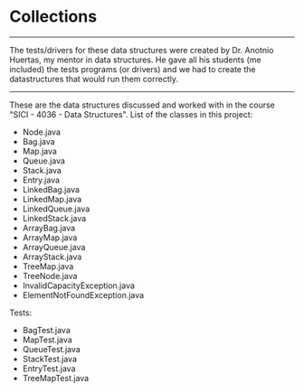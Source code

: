 Collections
===========

******
The tests/drivers for these data structures were created by Dr. Anotnio Huertas, my mentor in data structures. He gave all his students (me included) the tests programs (or drivers) and we had to create the datastructures that would run them correctly.
******

These are the data structures discussed and worked with in the course "SICI - 4036 - Data Structures".
List of the classes in this project:
  - Node.java
  - Bag.java
  - Map.java
  - Queue.java
  - Stack.java
  - Entry.java
  - LinkedBag.java
  - LinkedMap.java
  - LinkedQueue.java
  - LinkedStack.java
  - ArrayBag.java
  - ArrayMap.java
  - ArrayQueue.java
  - ArrayStack.java
  - TreeMap.java
  - TreeNode.java
  - InvalidCapacityException.java
  - ElementNotFoundException.java
  
  Tests:
  - BagTest.java
  - MapTest.java
  - QueueTest.java
  - StackTest.java
  - EntryTest.java
  - TreeMapTest.java
